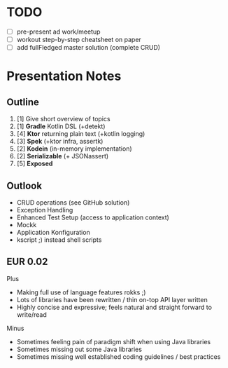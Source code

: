 # TODO

* [ ] pre-present ad work/meetup
* [ ] workout step-by-step cheatsheet on paper
* [ ] add fullFledged master solution (complete CRUD)

# Presentation Notes

## Outline

1. [1] Give short overview of topics
1. [1] **Gradle** Kotlin DSL (+detekt)
1. [4] **Ktor** returning plain text (+kotlin logging)
1. [3] **Spek** (+ktor infra, assertk)
1. [2] **Kodein** (in-memory implementation)
1. [2] **Serializable** (+ JSONassert)
1. [5] **Exposed**

## Outlook

* CRUD operations (see GitHub solution)
* Exception Handling
* Enhanced Test Setup (access to application context)
* Mockk
* Application Konfiguration
* kscript ;) instead shell scripts

## EUR 0.02

Plus
* Making full use of language features rokks ;)
* Lots of libraries have been rewritten / thin on-top API layer written
* Highly concise and expressive; feels natural and straight forward to write/read

Minus
* Sometimes feeling pain of paradigm shift when using Java libraries
* Sometimes missing out some Java libraries
* Sometimes missing well established coding guidelines / best practices
